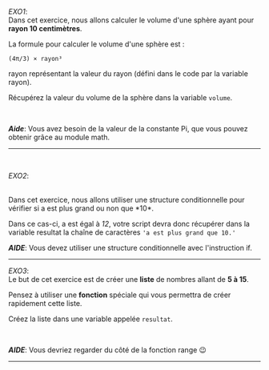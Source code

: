 *EXO1*:
<br>
Dans cet exercice, nous allons calculer le volume d'une sphère ayant pour **rayon 10 centimètres**.

La formule pour calculer le volume d'une sphère est :

`(4π/3) × rayon³`

rayon représentant la valeur du rayon (défini dans le code par la variable rayon).

Récupérez la valeur du volume de la sphère dans la variable `volume`.

<br>

***Aide***: Vous avez besoin de la valeur de la constante Pi, que vous pouvez obtenir grâce au module math.

<hr>
<br>

*EXO2*:

<br>
Dans cet exercice, nous allons utiliser une structure conditionnelle pour vérifier si a est plus grand ou non que *10*.

Dans ce cas-ci, a est égal à *12*, votre script devra donc récupérer dans la variable resultat la chaîne de caractères `'a est plus grand que 10.'`
<br>

***AIDE***: Vous devez utiliser une structure conditionnelle avec l'instruction if.
<hr>

*EXO3*:
<br>
Le but de cet exercice est de créer une **liste** de nombres allant de **5 à 15**.

Pensez à utiliser une **fonction** spéciale qui vous permettra de créer rapidement cette liste.

Créez la liste dans une variable appelée `resultat`.

<br>

***AIDE***: Vous devriez regarder du côté de la fonction range 😉

<hr>